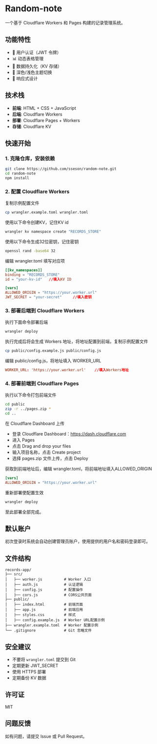 # Random-note
一个基于 Cloudflare Workers 和 Pages 构建的记录管理系统。

## 功能特性

- 🔐 用户认证（JWT 令牌）
- 📊 动态表格管理
- 💾 数据持久化（KV 存储）
- 🌙 深色/浅色主题切换
- 📱 响应式设计

## 技术栈

- **前端**: HTML + CSS + JavaScript
- **后端**: Cloudflare Workers
- **部署**: Cloudflare Pages + Workers
- **存储**: Cloudflare KV

## 快速开始

### 1. 克隆仓库，安装依赖

```bash
git clone https://github.com/sseson/random-note.git
cd random-note
npm install
```

### 2. 配置 Cloudflare Workers

复制示例配置文件

```bash
cp wrangler.example.toml wrangler.toml
```

使用以下命令创建KV，记住KV id
```bash
wrangler kv namespace create "RECORDS_STORE"
```

使用以下命令生成32位密钥，记住密钥
```bash
openssl rand -base64 32
```

编辑 wrangler.toml 填写对应项

```toml
[[kv_namespaces]]
binding = "RECORDS_STORE"
id = "your-kv-id"   //填入KV ID

[vars]
ALLOWED_ORIGIN = "https://your.worker.url"
JWT_SECRET = "your-secret"     //填入密钥
```

### 3. 部署后端到 Cloudflare Workers

执行下面命令部署后端
```bash
wrangler deploy
```

执行完成后将会生成 Workers 地址，将地址配置到前端，复制示例配置文件

```bash
cp public/config.example.js public/config.js
```

编辑 public/config.js，将地址填入 WORKER_URL

```toml
WORKER_URL: 'https://your.worker.url'    //填入Workers地址
```

### 4. 部署前端到 Cloudflare Pages

执行以下命令打包前端文件
```bash
cd public
zip -r ../pages.zip *
cd ..
```

在 Cloudflare Dashboard 上传

- 登录 Cloudflare Dashboard：https://dash.cloudflare.com
- 进入 Pages
- 点击 Drag and drop your files
- 输入项目名称，点击 Create project
- 选择 pages.zip 文件上传，点击 Deploy

获取到前端地址后，编辑 wrangler.toml，将前端地址填入ALLOWED_ORIGIN

```toml
[vars]
ALLOWED_ORIGIN = "https://your.worker.url"
```

重新部署使配置生效

```bash
wrangler deploy
```

至此部署全部完成。

## 默认账户

初次登录时系统会自动创建管理员账户，使用提供的用户名和密码登录即可。

## 文件结构

```
records-app/
├── src/
│   ├── worker.js          # Worker 入口
│   ├── auth.js            # 认证逻辑
│   ├── config.js          # 配置操作
│   ├── cors.js            # CORS公共页面
├── public/
│   ├── index.html         # 前端页面
│   ├── app.js             # 前端应用
│   ├── styles.css         # 样式
│   ├── config.example.js  # Worker URL配置示例
├── wrangler.example.toml  # Worker 配置示例
└── .gitignore             # Git 忽略文件
```

## 安全建议

- 不要将 `wrangler.toml` 提交到 Git
- 定期更新 JWT_SECRET
- 使用 HTTPS 部署
- 定期备份 KV 数据

## 许可证

MIT

## 问题反馈

如有问题，请提交 Issue 或 Pull Request。
